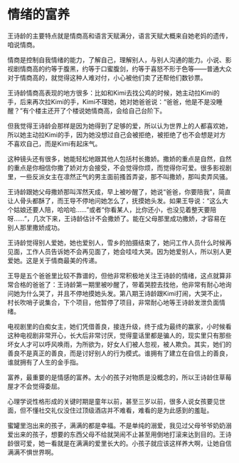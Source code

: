 # 情绪的富养

王诗龄的主要特点就是情商高和语言天赋满分，语言天赋大概来自她老妈的遗传，咱说情商。 

情商是控制自我情绪的能力，了解自己，理解别人，与别人沟通的能力。小说、影视剧情商高的约等于腹黑，约等于口蜜腹剑，约等于喜怒不形于色等——普通大众对于情商高的，就觉得这种人难对付，小心被他们卖了还帮他们数钞票。 

王诗龄情商高表现的地方很多：比如和Kimi去找公鸡的时候，她主动拉Kimi的手，后来再次拉Kimi的手，Kimi不理她，她对她爸爸说：“爸爸，他是不是没睡醒？”有个楼主还开了个楼说她情商高，会给自己台阶下。 

但我觉得王诗龄会那样是因为她得到了足够的爱，所以认为世界上的人都喜欢她，所以她主动拉Kimi的手，因为她没想过自己会被拒绝，被拒绝了也不会想是对方不喜欢自己，而是Kimi有起床气。 

这种镜头还有很多，她能轻松地跟其他人包括村长撒娇。撒娇的重点是自然，自然的重点是你相信你撒了娇对方会接受，不会觉得你烦，而觉得你可爱。很多影视剧里，一些反派女主在凛然正气的男主面前搔首弄姿，那不叫撒娇，那叫卖弄风骚。 

王诗龄跟她父母撒娇那叫浑然天成，早上被吵醒了，她说“爸爸，你要陪我”，简直让人骨头都酥了，而王导不停地问她怎么了，抚摸她头发。如果王导说：“这么大个姑娘还要人陪，哈哈哈……”或者“你看某人，比你还小，也没见着整天要陪呀……”，几次下来，王诗龄估计不会撒娇了。能在父母那里成功撒娇，才容易在别人那里撒娇成功。 

王诗龄觉得别人爱她，她也爱别人，雪乡的拍摄结束了，她问工作人员什么时候再见面，工作人员告诉她不会再见面了，她会哇哇大哭。因为她爱别人，所以别人更爱她。这是关于情商最美的传递。 

王导是五个爸爸里比较不靠谱的，但他非常积极地关注王诗龄的情绪，这点就算非常合格的爸爸了：王诗龄第一期里被吵醒了，带着哭腔去找他，他非常有耐心地询问她为什么哭了，并且不停地摸她头发。第八期王诗龄跟Kimi打闹，大哭不止，村长吹哨子说集合，下个项目，他暂停了项目，非常耐心地等王诗龄发泄负面情绪。 

电视剧里的白痴女主，她们凭借善良，接连升级，终于成为最终的赢家，小时候看这种电视剧非常开心，长大后非常讨厌，觉得童话里都是骗人的，现实里只有那些坏女人才可以呼风唤雨，为所欲为，好女人们被人忽视，被人欺负。其实，她们的善良不是真正的善良，而是讨好别人的行为模式。谁拥有了建立在自信上的善良，谁就拥有了人生的金手指。 

富养，最重要的是情感的富养。太小的孩子对物质是没概念的，所以王诗龄住草莓屋才不会觉得委屈。 

心理学说性格形成的关键时期是童年以前，甚至三岁以前，很多人说女孩要见世面，但不懂社交礼仪没住过顶级酒店并不难看，难看的是为此感到的羞耻。 

蜜罐里泡出来的孩子，满满的都是幸福。不是单纯的溺爱，我见过父母爷爷奶奶溺爱出来的孩子，想要的东西父母不给就哭闹不止甚至用倒地打滚来达到目的。王诗龄很可爱，她一看就是在满满的爱里长大的。小孩子就应该这样养大啊，让她自信满满不惧世界啊。